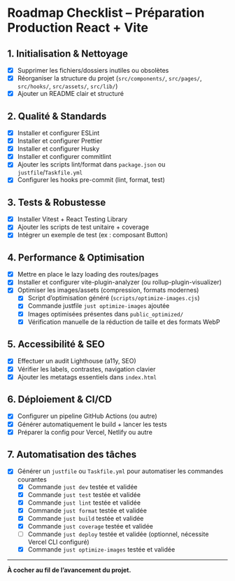 # Roadmap Checklist – Préparation Production React + Vite

## 1. Initialisation & Nettoyage

- [x] Supprimer les fichiers/dossiers inutiles ou obsolètes
- [x] Réorganiser la structure du projet (`src/components/`, `src/pages/`, `src/hooks/`, `src/assets/`, `src/lib/`)
- [x] Ajouter un README clair et structuré

## 2. Qualité & Standards

- [x] Installer et configurer ESLint
- [x] Installer et configurer Prettier
- [x] Installer et configurer Husky
- [x] Installer et configurer commitlint
- [x] Ajouter les scripts lint/format dans `package.json` ou `justfile`/`Taskfile.yml`
- [x] Configurer les hooks pre-commit (lint, format, test)

## 3. Tests & Robustesse

- [x] Installer Vitest + React Testing Library
- [x] Ajouter les scripts de test unitaire + coverage
- [x] Intégrer un exemple de test (ex : composant Button)

## 4. Performance & Optimisation

- [x] Mettre en place le lazy loading des routes/pages
- [x] Installer et configurer vite-plugin-analyzer (ou rollup-plugin-visualizer)
- [x] Optimiser les images/assets (compression, formats modernes)
  - [x] Script d’optimisation généré (`scripts/optimize-images.cjs`)
  - [x] Commande justfile `just optimize-images` ajoutée
  - [x] Images optimisées présentes dans `public_optimized/`
  - [x] Vérification manuelle de la réduction de taille et des formats WebP

## 5. Accessibilité & SEO

- [x] Effectuer un audit Lighthouse (a11y, SEO)
- [x] Vérifier les labels, contrastes, navigation clavier
- [x] Ajouter les metatags essentiels dans `index.html`

## 6. Déploiement & CI/CD

- [x] Configurer un pipeline GitHub Actions (ou autre)
- [x] Générer automatiquement le build + lancer les tests
- [x] Préparer la config pour Vercel, Netlify ou autre

## 7. Automatisation des tâches

- [x] Générer un `justfile` ou `Taskfile.yml` pour automatiser les commandes courantes
  - [x] Commande `just dev` testée et validée
  - [x] Commande `just test` testée et validée
  - [x] Commande `just lint` testée et validée
  - [x] Commande `just format` testée et validée
  - [x] Commande `just build` testée et validée
  - [x] Commande `just coverage` testée et validée
  - [ ] Commande `just deploy` testée et validée (optionnel, nécessite Vercel CLI configuré)
  - [x] Commande `just optimize-images` testée et validée

---

**À cocher au fil de l’avancement du projet.**
